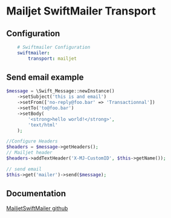 # Mailjet SwiftMailer Transport

## Configuration

```yaml
    # Swiftmailer Configuration
    swiftmailer:
        transport: mailjet
```

## Send email example

```php
$message = \Swift_Message::newInstance()
    ->setSubject('this is and email')
    ->setFrom(['no-reply@foo.bar' => 'Transactionnal'])
    ->setTo('to@foo.bar')
    ->setBody(
        '<strong>hello world!</strong>',
        'text/html'
    );

//Configure Headers
$headers = $message->getHeaders();
// Mailjet header
$headers->addTextHeader('X-MJ-CustomID', $this->getName());

// send email
$this->get('mailer')->send($message);

```

## Documentation

[MailjetSwiftMailer github](https://github.com/mailjet/MailjetSwiftMailer)
